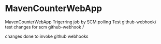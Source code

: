 # MavenCounterWebApp
MavenCounterWebApp
Trigerring job by SCM polling Test
github-webhook/
test changes for scm
github-webhook /

changes done to invoke github webhooks



